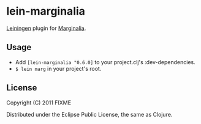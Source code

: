 # lein-marginalia

[Leiningen](https://github.com/technomancy/leiningen) plugin for [Marginalia](https://github.com/fogus/marginalia).

## Usage

* Add `[lein-marginalia "0.6.0]` to your project.clj's :dev-dependencies.
* `$ lein marg` in your project's root.

## License

Copyright (C) 2011 FIXME

Distributed under the Eclipse Public License, the same as Clojure.
